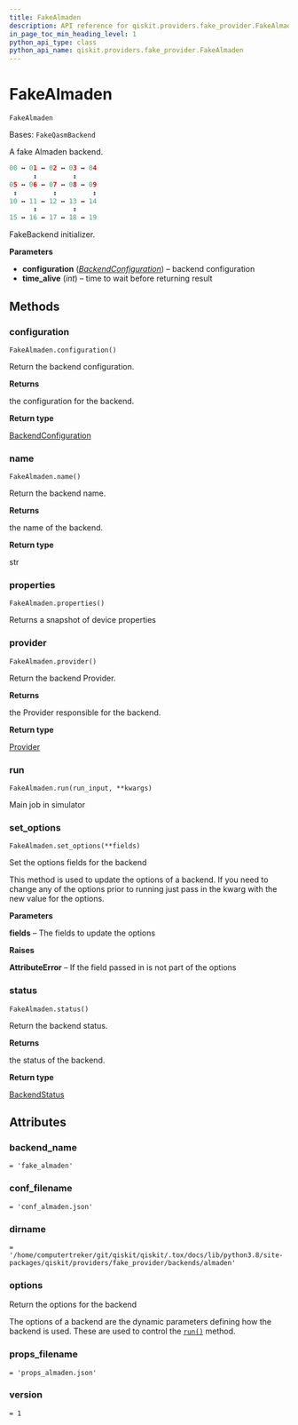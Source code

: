 ```yaml
---
title: FakeAlmaden
description: API reference for qiskit.providers.fake_provider.FakeAlmaden
in_page_toc_min_heading_level: 1
python_api_type: class
python_api_name: qiskit.providers.fake_provider.FakeAlmaden
---
```


# FakeAlmaden

<span id="qiskit.providers.fake_provider.FakeAlmaden" />

`FakeAlmaden`

Bases: `FakeQasmBackend`

A fake Almaden backend.

```python
00 ↔ 01 ↔ 02 ↔ 03 ↔ 04
      ↕         ↕
05 ↔ 06 ↔ 07 ↔ 08 ↔ 09
 ↕         ↕         ↕
10 ↔ 11 ↔ 12 ↔ 13 ↔ 14
      ↕         ↕
15 ↔ 16 ↔ 17 ↔ 18 ↔ 19
```

FakeBackend initializer.

**Parameters**

*   **configuration** ([*BackendConfiguration*](qiskit.providers.models.BackendConfiguration "qiskit.providers.models.BackendConfiguration")) – backend configuration
*   **time\_alive** (*int*) – time to wait before returning result

## Methods

<span id="qiskit-providers-fake-provider-fakealmaden-configuration" />

### configuration

<span id="qiskit.providers.fake_provider.FakeAlmaden.configuration" />

`FakeAlmaden.configuration()`

Return the backend configuration.

**Returns**

the configuration for the backend.

**Return type**

[BackendConfiguration](qiskit.providers.models.BackendConfiguration "qiskit.providers.models.BackendConfiguration")

<span id="qiskit-providers-fake-provider-fakealmaden-name" />

### name

<span id="qiskit.providers.fake_provider.FakeAlmaden.name" />

`FakeAlmaden.name()`

Return the backend name.

**Returns**

the name of the backend.

**Return type**

str

<span id="qiskit-providers-fake-provider-fakealmaden-properties" />

### properties

<span id="qiskit.providers.fake_provider.FakeAlmaden.properties" />

`FakeAlmaden.properties()`

Returns a snapshot of device properties

<span id="qiskit-providers-fake-provider-fakealmaden-provider" />

### provider

<span id="qiskit.providers.fake_provider.FakeAlmaden.provider" />

`FakeAlmaden.provider()`

Return the backend Provider.

**Returns**

the Provider responsible for the backend.

**Return type**

[Provider](qiskit.providers.Provider "qiskit.providers.Provider")

<span id="qiskit-providers-fake-provider-fakealmaden-run" />

### run

<span id="qiskit.providers.fake_provider.FakeAlmaden.run" />

`FakeAlmaden.run(run_input, **kwargs)`

Main job in simulator

<span id="qiskit-providers-fake-provider-fakealmaden-set-options" />

### set\_options

<span id="qiskit.providers.fake_provider.FakeAlmaden.set_options" />

`FakeAlmaden.set_options(**fields)`

Set the options fields for the backend

This method is used to update the options of a backend. If you need to change any of the options prior to running just pass in the kwarg with the new value for the options.

**Parameters**

**fields** – The fields to update the options

**Raises**

**AttributeError** – If the field passed in is not part of the options

<span id="qiskit-providers-fake-provider-fakealmaden-status" />

### status

<span id="qiskit.providers.fake_provider.FakeAlmaden.status" />

`FakeAlmaden.status()`

Return the backend status.

**Returns**

the status of the backend.

**Return type**

[BackendStatus](qiskit.providers.models.BackendStatus "qiskit.providers.models.BackendStatus")

## Attributes

<span id="qiskit.providers.fake_provider.FakeAlmaden.backend_name" />

### backend\_name

`= 'fake_almaden'`

<span id="qiskit.providers.fake_provider.FakeAlmaden.conf_filename" />

### conf\_filename

`= 'conf_almaden.json'`

<span id="qiskit.providers.fake_provider.FakeAlmaden.dirname" />

### dirname

`= '/home/computertreker/git/qiskit/qiskit/.tox/docs/lib/python3.8/site-packages/qiskit/providers/fake_provider/backends/almaden'`

<span id="qiskit.providers.fake_provider.FakeAlmaden.options" />

### options

Return the options for the backend

The options of a backend are the dynamic parameters defining how the backend is used. These are used to control the [`run()`](qiskit.providers.fake_provider.FakeAlmaden#run "qiskit.providers.fake_provider.FakeAlmaden.run") method.

<span id="qiskit.providers.fake_provider.FakeAlmaden.props_filename" />

### props\_filename

`= 'props_almaden.json'`

<span id="qiskit.providers.fake_provider.FakeAlmaden.version" />

### version

`= 1`

